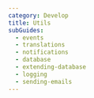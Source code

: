 ```yaml
---
category: Develop
title: Utils
subGuides:
  - events
  - translations
  - notifications
  - database
  - extending-database
  - logging
  - sending-emails
---
```



